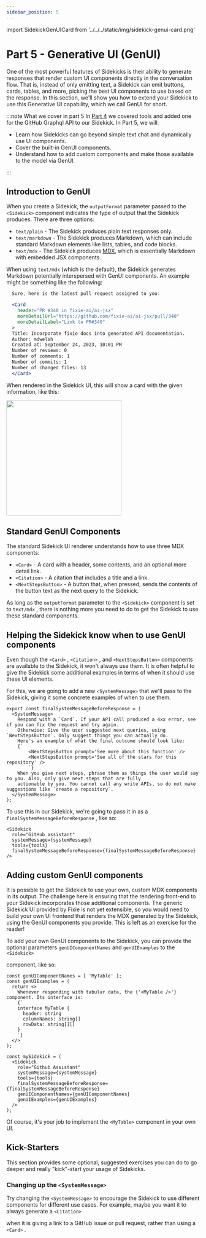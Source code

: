 ```yaml
---
sidebar_position: 5
---
```


import SidekickGenUICard from '../../../static/img/sidekick-genui-card.png'

# Part 5 - Generative UI (GenUI)

One of the most powerful features of Sidekicks is their ability to generate responses
that render custom UI components directly in the conversation flow. That is, instead of
only emitting text, a Sidekick can emit buttons, cards, tables, and more, picking the
best UI components to use based on the response. In this section, we'll show you how to
extend your Sidekick to use this Generative UI capability, which we call GenUI for short.

:::note What we cover in part 5
In [Part 4](./part4-tools) we covered tools and added one for the GitHub Graphql API to our Sidekick. In Part 5, we will:

- Learn how Sidekicks can go beyond simple text chat and dynamically use UI components.
- Cover the built-in GenUI components.
- Understand how to add custom components and make those available to the model via GenUI.

:::

## Introduction to GenUI

When you create a Sidekick, the `outputFormat` parameter passed to the `<Sidekick>` component
indicates the type of output that the Sidekick produces. There are three options:

- `text/plain` - The Sidekick produces plain text responses only.
- `text/markdown` - The Sidekick produces Markdown, which can include standard Markdown
  elements like lists, tables, and code blocks.
- `text/mdx` - The Sidekick produces [MDX](https://mdxjs.com/), which is essentially
  Markdown with embedded JSX components.

When using `text/mdx` (which is the default), the Sidekick generates Markdown potentially
interspersed with GenUI components. An example might be something like the following:

```jsx
  Sure, here is the latest pull request assigned to you:

  <Card
    header="PR #340 in fixie-ai/ai-jsx"
    moreDetailUrl="https://github.com/fixie-ai/ai-jsx/pull/340"
    moreDetailLabel="Link to PR#340"
  >
  Title: Incorporate fixie docs into generated API documentation.
  Author: mdwelsh
  Created at: September 24, 2023, 10:01 PM
  Number of reviews: 0
  Number of comments: 1
  Number of commits: 1
  Number of changed files: 13
  </Card>
```

When rendered in the Sidekick UI, this will show a card with the given information, like this:

<img src={SidekickGenUICard} alt="" width="300"/>

## Standard GenUI Components

The standard Sidekick UI renderer understands how to use three MDX components:

- `<Card>` - A card with a header, some contents, and an optional more detail link.
- `<Citation>` - A citation that includes a title and a link.
- `<NextStepsButton>` - A button that, when pressed, sends the contents of the button text
  as the next query to the Sidekick.

As long as the `outputFormat` parameter to the `<Sidekick>` component is set to `text/mdx` ,
there is nothing more you need to do to get the Sidekick to use these standard components.

## Helping the Sidekick know when to use GenUI components

Even though the `<Card>` , `<Citation>` , and `<NextStepsButton>` components are available
to the Sidekick, it won't always use them. It is often helpful to give the Sidekick some
additional examples in terms of when it should use these UI elements.

For this, we are going to add a new `<SystemMessage>` that we'll pass to the Sidekick, giving
it some concrete examples of when to use them.

```tsx
export const finalSystemMessageBeforeResponse = (
  <SystemMessage>
    Respond with a `Card`. If your API call produced a 4xx error, see if you can fix the request and try again.
    Otherwise: Give the user suggested next queries, using `NextStepsButton`. Only suggest things you can actually do.
    Here's an example of what the final outcome should look like:
    {`
        <NextStepsButton prompt='See more about this function' />
        <NextStepsButton prompt='See all of the stars for this repository' />
        `}
    When you give next steps, phrase them as things the user would say to you. Also, only give next steps that are fully
    actionable by you. You cannot call any write APIs, so do not make suggestions like `create a repository`.
  </SystemMessage>
);
```

To use this in our Sidekick, we're going to pass it in as a `finalSystemMessageBeforeResponse` ,
like so:

```tsx
<Sidekick
  role="GitHub assistant"
  systemMessage={systemMessage}
  tools={tools}
  finalSystemMessageBeforeResponse={finalSystemMessageBeforeResponse}
/>
```

## Adding custom GenUI components

It is possible to get the Sidekick to use your own, custom MDX components in its output.
The challenge here is ensuring that the rendering front-end to your Sidekick incorporates
those additional components. The generic Sidekick UI provided by Fixie is not yet
extensible, so you would need to build your own UI frontend that renders the MDX generated
by the Sidekick, using the GenUI components you provide. This is left as an exercise
for the reader!

To add your own GenUI components to the Sidekick, you can provide
the optional parameters `genUIComponentNames` and `genUIExamples` to the `<Sidekick>`

component, like so:

```tsx
const genUIComponentNames = [ 'MyTable' ];
const genUIExamples = (
  return <>
    Whenever responding with tabular data, the {'<MyTable />'} component. Its interface is:
    {`
    interface MyTable {
      header: string
      columnNames: string[]
      rowData: string[][]
    }
    `}
  </>
);

const mySidekick = (
  <Sidekick
    role="Github Assistant"
    systemMessage={systemMessage}
    tools={tools}
    finalSystemMessageBeforeResponse={finalSystemMessageBeforeResponse}
    genUIComponentNames={genUIComponentNames}
    genUIExamples={genUIExamples}
  />
);
```

Of course, it's your job to implement the `<MyTable>` component in your own UI.

## Kick-Starters

This section provides some optional, suggested exercises you can do to go deeper and really "kick"-start your usage of Sidekicks.

### Changing up the `<SystemMessage>`

Try changing the `<SystemMessage>` to encourage the Sidekick to use different components
for different use cases. For example, maybe you want it to always generate a `<Citation>`

when it is giving a link to a GitHub issue or pull request, rather than using a `<Card>` .

